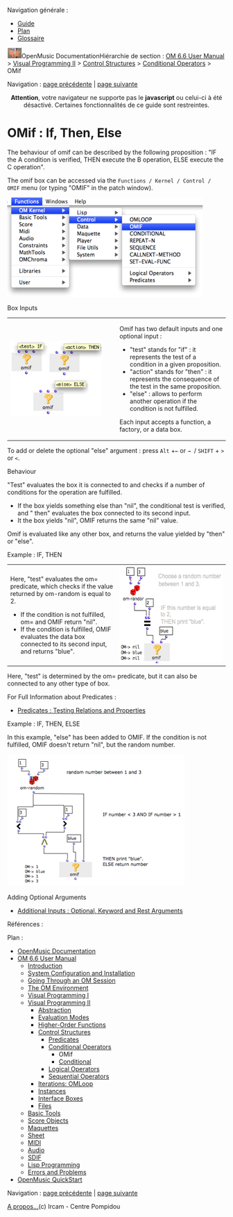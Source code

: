 <div id="tplf" class="tplPage">

<div id="tplh">

<span class="hidden">Navigation générale : </span>

  - [<span>Guide</span>](OM-Documentation.md)
  - [<span>Plan</span>](OM-Documentation_1.md)
  - [<span>Glossaire</span>](OM-Documentation_2.md)

</div>

<div id="tplt">

![empty.gif](../tplRes/page/empty.gif)![logoom1.png](../res/logoom1.png)<span class="tplTi">OpenMusic
Documentation</span><span class="sw_outStack_navRoot"><span class="hidden">Hiérarchie
de section : </span>[<span>OM 6.6 User
Manual</span>](OM-User-Manual.md)<span class="stkSep"> \>
</span>[<span>Visual Programming
II</span>](AdvancedVisualProgramming.md)<span class="stkSep"> \>
</span>[<span>Control
Structures</span>](Control.md)<span class="stkSep"> \>
</span>[<span>Conditional
Operators</span>](ConditionalOps.md)<span class="stkSep"> \>
</span><span class="stkSel_yes"><span>OMif</span></span></span>

</div>

<div class="tplNav">

<span class="hidden">Navigation : </span>[<span>page
précédente</span>](ConditionalOps.md "page précédente(Conditional Operators)")<span class="hidden">
| </span>[<span>page
suivante</span>](Conditional.md "page suivante(Conditional)")

</div>

<div id="tplc" class="tplc_out_yes">

<div style="text-align: center;">

**Attention**, votre navigateur ne supporte pas le **javascript** ou
celui-ci à été désactivé. Certaines fonctionnalités de ce guide sont
restreintes.

</div>

<div class="headCo">

# <span>OMif : If, Then, Else</span>

<div class="headCo_co">

<div>

<div class="infobloc">

<div class="txt">

The behaviour of omif can be described by the following proposition :
"IF the A condition is verified, THEN execute the B operation, ELSE
execute the C operation".

The omif box can be accessed via the `Functions / Kernel / Control /
OMIF` menu (or typing "OMIF" in the patch window).

</div>

<div class="caption">

<div class="caption_co">

![menuomif.png](../res/menuomif.png)

</div>

</div>

</div>

<div class="infobloc">

<div class="infobloc_ti">

<span>Box Inputs</span>

</div>

<div class="txtRes">

<table>
<colgroup>
<col style="width: 50%" />
<col style="width: 50%" />
</colgroup>
<tbody>
<tr class="odd">
<td><div class="caption">
<div class="caption_co">
<img src="../res/omif-box.png" width="211" height="172" alt="omif-box.png" />
</div>
</div></td>
<td><div class="dk_txtRes_txt txt">
<p>Omif has two default inputs and one optional input :</p>
<ul>
<li><span> "test" stands for "if" : it represents the test of a condition in a given proposition. </span></li>
<li><span> "action" stands for "then" : it represents the consequence of the test in the same proposition. </span></li>
<li><span>"else" : allows to perform another operation if the condition is not fulfilled.</span></li>
</ul>
<p>Each input accepts a function, a factory, or a data box.</p>
</div></td>
</tr>
</tbody>
</table>

</div>

<div class="txt">

To add or delete the optional "else" argument : press `Alt` +`←` or `→` 
/ `SHIFT` + `>` or `<`.

</div>

</div>

<div class="infobloc">

<div class="infobloc_ti">

<span>Behaviour</span>

</div>

<div class="txt">

"Test" evaluates the box it is connected to and checks if a number of
conditions for the operation are fulfilled.

  - <span>If the box yields something else than "nil", the conditional
    test is verified, and " then" evaluates the box connected to its
    second input.</span>
  - <span>It the box yields "nil", OMIF returns the same "nil"
    value.</span>

Omif is evaluated like any other box, and returns the value yielded by
"then" or "else".

</div>

</div>

<div class="bloc example">

<div class="bloc_ti example_ti">

<span>Example : IF, THEN</span>

</div>

<div class="txtRes">

<table>
<colgroup>
<col style="width: 50%" />
<col style="width: 50%" />
</colgroup>
<tbody>
<tr class="odd">
<td><div class="dk_txtRes_txt txt">
<p>Here, "test" evaluates the om= predicate, which checks if the value returned by om-random is equal to 2. </p>
<ul>
<li><span> If the condition is not fulfilled, om= and OMIF return "nil".</span></li>
<li><span>If the condition is fulfilled, OMIF evaluates the data box connected to its second input, and returns "blue". </span></li>
</ul>
</div></td>
<td><div class="caption">
<div class="caption_co">
<img src="../res/omif-basicex.png" width="267" height="225" alt="omif-basicex.png" />
</div>
</div></td>
</tr>
</tbody>
</table>

</div>

<div class="txt">

Here, "test" is determined by the om= predicate, but it can also be
connected to any other type of box.

</div>

<div class="linkSet">

<div class="linkSet_ti">

<span>For Full Information about Predicates :</span>

</div>

<div class="linkUL">

  - [<span>Predicates : Testing Relations and
    Properties</span>](Predicates.md)

</div>

</div>

</div>

<div class="bloc example">

<div class="bloc_ti example_ti">

<span>Example : IF, THEN, ELSE</span>

</div>

<div class="txt">

In this example, "else" has been added to OMIF. If the condition is not
fulfilled, OMIF doesn't return "nil", but the random number.

</div>

<div class="caption">

<div class="caption_co">

![ifthenelse.png](../res/ifthenelse.png)

</div>

</div>

<div class="linkSet">

<div class="linkSet_ti">

<span>Adding Optional Arguments</span>

</div>

<div class="linkUL">

  - [<span>Additional Inputs : Optional, Keyword and Rest
    Arguments</span>](AdditionalInputs.md)

</div>

</div>

</div>

</div>

</div>

</div>

<span class="hidden">Références : </span>

</div>

<div id="tplo" class="tplo_out_yes">

<div class="tplOTp">

<div class="tplOBm">

<div id="mnuFrm">

<span class="hidden">Plan :</span>

<div id="mnuFrmUp" onmouseout="menuScrollTiTask.fSpeed=0;" onmouseover="if(menuScrollTiTask.fSpeed&gt;=0) {menuScrollTiTask.fSpeed=-2; scTiLib.addTaskNow(menuScrollTiTask);}" onclick="menuScrollTiTask.fSpeed-=2;" style="display: none;">

<span id="mnuFrmUpLeft">[](#)</span><span id="mnuFrmUpCenter"></span><span id="mnuFrmUpRight"></span>

</div>

<div id="mnuScroll">

  - [<span>OpenMusic Documentation</span>](OM-Documentation.md)
  - [<span>OM 6.6 User Manual</span>](OM-User-Manual.md)
      - [<span>Introduction</span>](00-Sommaire.md)
      - [<span>System Configuration and
        Installation</span>](Installation.md)
      - [<span>Going Through an OM Session</span>](Goingthrough.md)
      - [<span>The OM Environment</span>](Environment.md)
      - [<span>Visual Programming I</span>](BasicVisualProgramming.md)
      - [<span>Visual Programming
        II</span>](AdvancedVisualProgramming.md)
          - [<span>Abstraction</span>](Abstraction.md)
          - [<span>Evaluation Modes</span>](EvalModes.md)
          - [<span>Higher-Order Functions</span>](HighOrder.md)
          - [<span>Control Structures</span>](Control.md)
              - [<span>Predicates</span>](Predicates.md)
              - [<span>Conditional Operators</span>](ConditionalOps.md)
                  - <span id="i0" class="outLeftSel_yes"><span>OMif</span></span>
                  - [<span>Conditional</span>](Conditional.md)
              - [<span>Logical Operators</span>](Logical.md)
              - [<span>Sequential Operators</span>](Sequencial.md)
          - [<span>Iterations: OMLoop</span>](OMLoop.md)
          - [<span>Instances</span>](Instances.md)
          - [<span>Interface Boxes</span>](InterfaceBoxes.md)
          - [<span>Files</span>](Files.md)
      - [<span>Basic Tools</span>](BasicObjects.md)
      - [<span>Score Objects</span>](ScoreObjects.md)
      - [<span>Maquettes</span>](Maquettes.md)
      - [<span>Sheet</span>](Sheet.md)
      - [<span>MIDI</span>](MIDI.md)
      - [<span>Audio</span>](Audio.md)
      - [<span>SDIF</span>](SDIF.md)
      - [<span>Lisp Programming</span>](Lisp.md)
      - [<span>Errors and Problems</span>](errors.md)
  - [<span>OpenMusic QuickStart</span>](QuickStart-Chapters.md)

</div>

<div id="mnuFrmDown" onmouseout="menuScrollTiTask.fSpeed=0;" onmouseover="if(menuScrollTiTask.fSpeed&lt;=0) {menuScrollTiTask.fSpeed=2; scTiLib.addTaskNow(menuScrollTiTask);}" onclick="menuScrollTiTask.fSpeed+=2;" style="display: none;">

<span id="mnuFrmDownLeft">[](#)</span><span id="mnuFrmDownCenter"></span><span id="mnuFrmDownRight"></span>

</div>

</div>

</div>

</div>

</div>

<div class="tplNav">

<span class="hidden">Navigation : </span>[<span>page
précédente</span>](ConditionalOps.md "page précédente(Conditional Operators)")<span class="hidden">
| </span>[<span>page
suivante</span>](Conditional.md "page suivante(Conditional)")

</div>

<div id="tplb">

[<span>A propos...</span>](OM-Documentation_3.md)(c) Ircam - Centre
Pompidou

</div>

</div>
